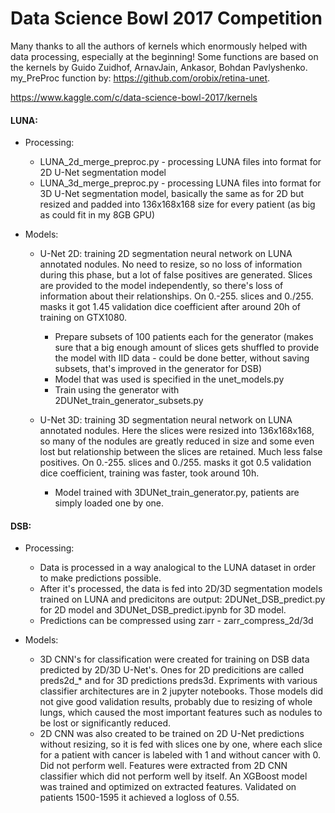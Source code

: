 # Data Science Bowl 2017 Competition

Many thanks to all the authors of kernels which enormously helped with data processing, especially at the beginning!
Some functions are based on the kernels by Guido Zuidhof, ArnavJain, Ankasor, Bohdan Pavlyshenko.
my_PreProc function by: https://github.com/orobix/retina-unet.

https://www.kaggle.com/c/data-science-bowl-2017/kernels

#### LUNA:

* Processing:
    * LUNA_2d_merge_preproc.py - processing LUNA files into format for 2D U-Net segmentation model
    * LUNA_3d_merge_preproc.py - processing LUNA files into format for 3D U-Net segmentation model, basically the same as for 2D but resized and padded into 136x168x168 size for every patient (as big as could fit in my 8GB GPU)

* Models:
    * U-Net 2D: training 2D segmentation neural network on LUNA annotated nodules. No need to resize, so no loss of information during this phase,
    but a lot of false positives are generated. Slices are provided to the model independently, so there's loss of information about their relationships.
    On 0.-255. slices and 0./255. masks it got 1.45 validation dice coefficient after around 20h of training on GTX1080.

        * Prepare subsets of 100 patients each for the generator (makes sure that a big enough amount of slices gets shuffled to provide the model with IID data - could be done better, without saving subsets, that's improved in the generator for DSB)
        * Model that was used is specified in the unet_models.py
        * Train using the generator with 2DUNet_train_generator_subsets.py

    * U-Net 3D: training 3D segmentation neural network on LUNA annotated nodules. Here the slices were resized into 136x168x168, so many of the nodules are greatly reduced in size and some even lost but relationship between the slices are retained. Much less false positives.
    On 0.-255. slices and 0./255. masks it got 0.5 validation dice coefficient, training was faster, took around 10h.
    
        * Model trained with 3DUNet_train_generator.py, patients are simply loaded one by one.
        
        
#### DSB:

* Processing:
    * Data is processed in a way analogical to the LUNA dataset in order to make predictions possible.
    * After it's processed, the data is fed into 2D/3D segmentation models trained on LUNA and predicitons are output: 2DUNet_DSB_predict.py for 2D model and 3DUNet_DSB_predict.ipynb for 3D model.
    * Predictions can be compressed using zarr - zarr_compress_2d/3d

* Models:
    * 3D CNN's for classification were created for training on DSB data predicted by 2D/3D U-Net's. Ones for 2D predicitions are called preds2d_* and for 3D predictions preds3d. Expriments with various classifier architectures are in 2 jupyter notebooks.
    Those models did not give good validation results, probably due to resizing of whole lungs, which caused the most important features such as nodules to be lost or significantly reduced.
    * 2D CNN was also created to be trained on 2D U-Net predictions without resizing, so it is fed with slices one by one, where each slice for a patient with cancer is labeled with 1 and without cancer with 0.
    Did not perform well.
    Features were extracted from 2D CNN classifier which did not perform well by itself. An XGBoost model was trained and optimized on extracted features. Validated on patients 1500-1595 it achieved a logloss of 0.55.
